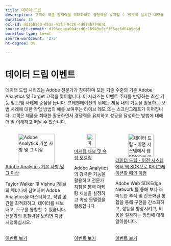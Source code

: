 ```yaml
---
title: 데이터 드립
description: 고객이 제품 잠재력을 극대화하고 경쟁력을 유지할 수 있도록 실시간 데모를 통해 Data Drip 시리즈에 Adobe 전문가를 참여시켜 Adobe Analytics 및 Target의 최신 기능과 모범 사례를 살펴보십시오.
duration: 15
exl-id: dd36b140-d53a-41fd-9c26-4d97ab7740a1
source-git-commit: d195ceaea0b4ccd0c16949e6cff65ec6d04a5e6d
workflow-type: tm+mt
source-wordcount: '275'
ht-degree: 0%

---
```


# 데이터 드립 이벤트

데이터 드립 시리즈는 Adobe 전문가가 참여하며 모든 기술 수준의 기존 Adobe Analytics 및 Target 고객을 맞이합니다. 이 시리즈는 이벤트 주제를 반영하는 최신 기능 및 모범 사례에 중점을 둡니다. 프레젠테이션의 뒤에는 제품 내의 기능을 활용하는 모범 사례에 대한 작업 방법의 예를 보여주는 라이브 데모 또는 스크린그래프가 이어집니다. 고객은 제품을 최대한 활용하면서 경쟁력을 유지하고 성공을 달성하는 방법에 대해 더 잘 이해하고 떠날 수 있습니다.

<!-- CARDS

{cta  = Watch event}

* 2025/adobe-analytics-basics-beyond.md
* 2025/marketing-channel-attribution-modeling.md
* 2025/migrating-to-web-sdk.md

-->
<!-- START CARDS HTML - DO NOT MODIFY BY HAND -->
<div class="columns">
    <div class="column is-half-tablet is-half-desktop is-one-third-widescreen" aria-label="Adobe Analytics Basics and Beyond">
        <div class="card" style="height: 100%; display: flex; flex-direction: column; height: 100%;">
            <div class="card-image">
                <figure class="image x-is-16by9">
                    <a href="2025/adobe-analytics-basics-beyond.md" title="Adobe Analytics 기본 사항 및 그 이상" target="_blank" rel="referrer">
                        <img class="is-bordered-r-small" src="https://video.tv.adobe.com/v/3443028/?format=jpeg&nocache=1761764021858" alt="Adobe Analytics 기본 사항 및 그 이상"
                             style="width: 100%; aspect-ratio: 16 / 9; object-fit: cover; overflow: hidden; display: block; margin: auto;">
                    </a>
                </figure>
            </div>
            <div class="card-content is-padded-small" style="display: flex; flex-direction: column; flex-grow: 1; justify-content: space-between;">
                <div class="top-card-content">
                    <p class="headline is-size-6 has-text-weight-bold">
                        <a href="2025/adobe-analytics-basics-beyond.md" target="_blank" rel="referrer" title="Adobe Analytics 기본 사항 및 그 이상">Adobe Analytics 기본 사항 및 그 이상</a>
                    </p>
                    <p class="is-size-6">Taylor Walker 및 Vishnu Pillai의 웨비나에 참여하여 Adobe Analytics을 마스터하고, 작업 공간을 최적화하고, 데이터를 내보내고, 도구를 통합할 수 있습니다. 전문가의 통찰력을 보려면 지금 시청하십시오.</p>
                </div>
                <a href="2025/adobe-analytics-basics-beyond.md" target="_blank" rel="referrer" class="spectrum-Button spectrum-Button--outline spectrum-Button--primary spectrum-Button--sizeM" style="align-self: flex-start; margin-top: 1rem;">
                    <span class="spectrum-Button-label has-no-wrap has-text-weight-bold">이벤트 보기</span>
                </a>
            </div>
        </div>
    </div>
    <div class="column is-half-tablet is-half-desktop is-one-third-widescreen" aria-label="Marketing Channels & Attribution Modeling">
        <div class="card" style="height: 100%; display: flex; flex-direction: column; height: 100%;">
            <div class="card-image">
                <figure class="image x-is-16by9">
                    <a href="2025/marketing-channel-attribution-modeling.md" title="마케팅 채널 및 속성 모델링" target="_blank" rel="referrer">
                        <img class="is-bordered-r-small" src="https://video.tv.adobe.com/v/3443020/?format=jpeg&nocache=1761764021868" alt="마케팅 채널 및 속성 모델링"
                             style="width: 100%; aspect-ratio: 16 / 9; object-fit: cover; overflow: hidden; display: block; margin: auto;">
                    </a>
                </figure>
            </div>
            <div class="card-content is-padded-small" style="display: flex; flex-direction: column; flex-grow: 1; justify-content: space-between;">
                <div class="top-card-content">
                    <p class="headline is-size-6 has-text-weight-bold">
                        <a href="2025/marketing-channel-attribution-modeling.md" target="_blank" rel="referrer" title="마케팅 채널 및 속성 모델링">마케팅 채널 및 속성 모델링</a>
                    </p>
                    <p class="is-size-6">Adobe Analytics의 강력한 기능을 활용하고 전문가 지침을 통해 마케팅 채널을 설정하고 속성 모델링을 활용합니다</p>
                </div>
                <a href="2025/marketing-channel-attribution-modeling.md" target="_blank" rel="referrer" class="spectrum-Button spectrum-Button--outline spectrum-Button--primary spectrum-Button--sizeM" style="align-self: flex-start; margin-top: 1rem;">
                    <span class="spectrum-Button-label has-no-wrap has-text-weight-bold">이벤트 보기</span>
                </a>
            </div>
        </div>
    </div>
    <div class="column is-half-tablet is-half-desktop is-one-third-widescreen" aria-label="Data Drip - Benefits of Migrating from an Old System to Web SDK">
        <div class="card" style="height: 100%; display: flex; flex-direction: column; height: 100%;">
            <div class="card-image">
                <figure class="image x-is-16by9">
                    <a href="2025/migrating-to-web-sdk.md" title="데이터 드립 - 이전 시스템에서 웹 SDK으로 마이그레이션할 때의 이점" target="_blank" rel="referrer">
                        <img class="is-bordered-r-small" src="https://video.tv.adobe.com/v/3476271/?format=jpeg&nocache=1761764021878" alt="데이터 드립 - 이전 시스템에서 웹 SDK으로 마이그레이션할 때의 이점"
                             style="width: 100%; aspect-ratio: 16 / 9; object-fit: cover; overflow: hidden; display: block; margin: auto;">
                    </a>
                </figure>
            </div>
            <div class="card-content is-padded-small" style="display: flex; flex-direction: column; flex-grow: 1; justify-content: space-between;">
                <div class="top-card-content">
                    <p class="headline is-size-6 has-text-weight-bold">
                        <a href="2025/migrating-to-web-sdk.md" target="_blank" rel="referrer" title="데이터 드립 - 이전 시스템에서 웹 SDK으로 마이그레이션할 때의 이점">데이터 드립 - 이전 시스템에서 웹 SDK으로 마이그레이션할 때의 이점</a>
                    </p>
                    <p class="is-size-6">Adobe Web SDKEdge Network 를 통해 보다 스마트한 추적 및 간소화된 통합을 통해 구현을 간소화하고, 성능을 향상시키고, 비용을 절감하는 방법에 대해 알아봅니다.</p>
                </div>
                <a href="2025/migrating-to-web-sdk.md" target="_blank" rel="referrer" class="spectrum-Button spectrum-Button--outline spectrum-Button--primary spectrum-Button--sizeM" style="align-self: flex-start; margin-top: 1rem;">
                    <span class="spectrum-Button-label has-no-wrap has-text-weight-bold">이벤트 보기</span>
                </a>
            </div>
        </div>
    </div>
</div>
<!-- END CARDS HTML - DO NOT MODIFY BY HAND -->
